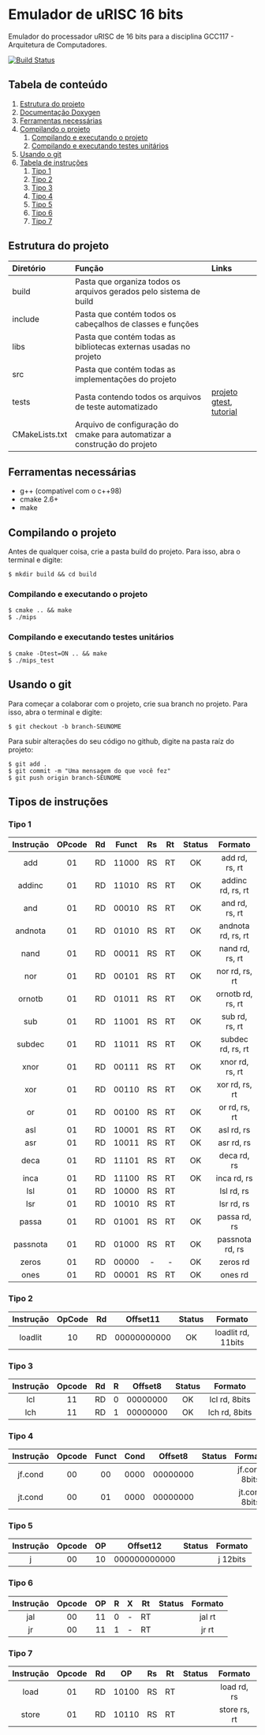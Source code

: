 # Emulador de uRISC 16 bits
Emulador do processador uRISC de 16 bits para a disciplina GCC117 - Arquitetura de Computadores.

[![Build Status](https://travis-ci.org/mathnogueira/mips.svg?branch=master)](https://travis-ci.org/mathnogueira/mips)

## Tabela de conteúdo
1. [Estrutura do projeto](#estrutura-do-projeto)
2. [Documentação Doxygen](http://htmlpreview.github.io/?https://github.com/mathnogueira/mips/blob/master/docs/html/index.html)
3. [Ferramentas necessárias](#ferramentas-necessárias)
4. [Compilando o projeto](#compilando-o-projeto)
	1. [Compilando e executando o projeto](#compilando-e-executando-o-projeto)
	2. [Compilando e executando testes unitários](#compilando-e-executando-testes-unitários)
5. [Usando o git](#usando-o-git)
6. [Tabela de instruções](#tipos-de-instruções)
	1. [Tipo 1](#tipo-1)
	2. [Tipo 2](#tipo-2)
	3. [Tipo 3](#tipo-3)
	4. [Tipo 4](#tipo-4)
	5. [Tipo 5](#tipo-5)
	6. [Tipo 6](#tipo-6)
	7. [Tipo 7](#tipo-7)

## Estrutura do projeto

| Diretório		| Função																| Links		|
| :-----------  |:--------------------------------------------------------------------- | :-------- |
| build			| Pasta que organiza todos os arquivos gerados pelo sistema de build    |           |
| include 		| Pasta que contém todos os cabeçalhos de classes e funções				|			|
| libs			| Pasta que contém todas as bibliotecas externas usadas no projeto		|			|
| src			| Pasta que contém todas as implementações do projeto					|			|
| tests			| Pasta contendo todos os arquivos de teste automatizado				| [projeto gtest](https://github.com/google/googletest),  [tutorial](http://www.ibm.com/developerworks/aix/library/au-googletestingframework.html) |
| CMakeLists.txt| Arquivo de configuração do cmake para automatizar a construção do projeto|        |

## Ferramentas necessárias
* g++ (compatível com o c++98)
* cmake 2.6+
* make

## Compilando o projeto

Antes de qualquer coisa, crie a pasta build do projeto. Para isso, abra o terminal
e digite:
```shell
$ mkdir build && cd build
```

### Compilando e executando o projeto
```shell
$ cmake .. && make
$ ./mips
```

### Compilando e executando testes unitários
```shell
$ cmake -Dtest=ON .. && make
$ ./mips_test
```

## Usando o git

Para começar a colaborar com o projeto, crie sua branch no projeto. Para isso, abra o terminal
e digite:

```shell
$ git checkout -b branch-SEUNOME
```

Para subir alterações do seu código no github, digite na pasta raíz do projeto:

```shell
$ git add .
$ git commit -m "Uma mensagem do que você fez"
$ git push origin branch-SEUNOME
```

## Tipos de instruções

### Tipo 1

| Instrução | OPcode| Rd | Funct  | Rs | Rt | Status | Formato           |
|:---------:|:-----:|:--:|:------:|:--:|:--:|:------:|:-----------------:|
| add       | 01    | RD | 11000  | RS | RT |   OK   | add rd, rs, rt    |
| addinc    | 01    | RD | 11010  | RS | RT |   OK   | addinc rd, rs, rt |
| and       | 01    | RD | 00010  | RS | RT |   OK   | and rd, rs, rt    |
| andnota   | 01    | RD | 01010  | RS | RT |   OK   | andnota rd, rs, rt|
| nand      | 01    | RD | 00011  | RS | RT |   OK   | nand rd, rs, rt   |
| nor       | 01    | RD | 00101  | RS | RT |   OK   | nor rd, rs, rt    |
| ornotb    | 01    | RD | 01011  | RS | RT |   OK   | ornotb rd, rs, rt |
| sub       | 01    | RD | 11001  | RS | RT |   OK   | sub rd, rs, rt    |
| subdec    | 01    | RD | 11011  | RS | RT |   OK   | subdec rd, rs, rt |
| xnor      | 01    | RD | 00111  | RS | RT |   OK   | xnor rd, rs, rt   |
| xor       | 01    | RD | 00110  | RS | RT |   OK   | xor rd, rs, rt    |
| or        | 01    | RD | 00100  | RS | RT |   OK   | or rd, rs, rt     |
| asl       | 01    | RD | 10001  | RS | RT |   OK   | asl rd, rs        |
| asr       | 01    | RD | 10011  | RS | RT |   OK   | asr rd, rs        |
| deca      | 01    | RD | 11101  | RS | RT |   OK   | deca rd, rs       |
| inca      | 01    | RD | 11100  | RS | RT |   OK   | inca rd, rs       |
| lsl       | 01    | RD | 10000  | RS | RT |        | lsl rd, rs        |
| lsr       | 01    | RD | 10010  | RS | RT |        | lsr rd, rs        |
| passa     | 01    | RD | 01001  | RS | RT |   OK   | passa rd, rs      |
| passnota  | 01    | RD | 01000  | RS | RT |   OK   | passnota rd, rs  |
| zeros     | 01    | RD | 00000  | -  | -  |   OK   | zeros rd          |
| ones      | 01    | RD | 00001  | RS | RT |   OK   | ones rd           |

### Tipo 2
| Instrução | OpCode | Rd | Offset11     | Status | Formato             |
|:---------:|:------:|:--:|:------------:|:------:|:-------------------:|
| loadlit   |   10   | RD | 00000000000  |   OK   | loadlit rd, 11bits  |

### Tipo 3
| Instrução | Opcode | Rd | R   | Offset8  | Status | Formato       |
|:---------:|:-----:|:--:|:---:|:--------:|:------:|:--------------:|
| lcl       | 11    | RD | 0   | 00000000 |   OK   | lcl rd, 8bits  |
| lch       | 11    | RD | 1   | 00000000 |   OK   | lch rd, 8bits  |

### Tipo 4
| Instrução | Opcode | Funct | Cond   | Offset8  | Status | Formato      |
|:---------:|:------:|:-----:|:------:|:--------:|:------:|:-------------:|
| jf.cond   | 00     | 00    | 0000   | 00000000 |        | jf.cond 8bits |
| jt.cond   | 00     | 01    | 0000   | 00000000 |        | jt.conf 8bits |

### Tipo 5
| Instrução | Opcode | OP | Offset12      | Status | Formato     |
|:---------:|:-----:|:--:|:-------------:|:------:|:------------:|
| j         | 00    | 10 | 000000000000  |        | j 12bits     |

### Tipo 6
| Instrução | Opcode | OP | R | X | Rt | Status | Formato       |
|:---------:|:------:|:--:|:-:|:-:|:--:|:------:|:--------------:|
| jal       | 00     | 11 | 0 | - | RT |        | jal rt         |
| jr        | 00     | 11 | 1 | - | RT |        | jr rt          |

### Tipo 7
| Instrução | Opcode | Rd | OP    | Rs | Rt | Status | Formato      |
|:---------:|:-----:|:--:|:-----:|:--:|:--:|:------:|:-------------:|
| load      | 01    | RD | 10100 | RS | RT |        | load rd, rs   |
| store     | 01    | RD | 10110 | RS | RT |        | store rs, rt  |

